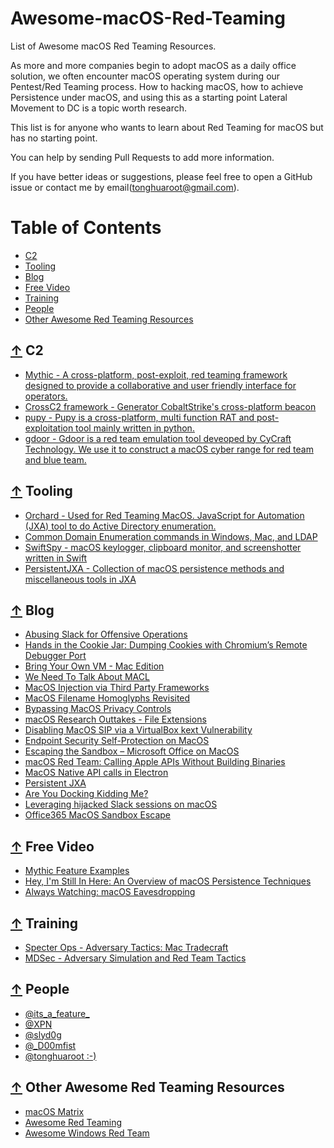 # Awesome-macOS-Red-Teaming
List of Awesome macOS Red Teaming Resources.

As more and more companies begin to adopt macOS as a daily office solution, we often encounter macOS operating system during our Pentest/Red Teaming process.
How to hacking macOS, how to achieve Persistence under macOS, and using this as a starting point Lateral Movement to DC is a topic worth research.

This list is for anyone who wants to learn about Red Teaming for macOS but has no starting point.

You can help by sending Pull Requests to add more information.

If you have better ideas or suggestions, please feel free to open a GitHub issue or contact me by email(tonghuaroot@gmail.com).

Table of Contents
=================
- [C2](#-c2)
- [Tooling](#-tools)
- [Blog](#-blog)
- [Free Video](#-free-video)
- [Training](#-training)
- [People](#-people)
- [Other Awesome Red Teaming Resources](#-other-awesome-red-teaming-resources)


## [↑](#table-of-contents) C2
- [Mythic - A cross-platform, post-exploit, red teaming framework designed to provide a collaborative and user friendly interface for operators.](https://github.com/its-a-feature/Mythic)
- [CrossC2 framework - Generator CobaltStrike's cross-platform beacon](https://github.com/gloxec/CrossC2)
- [pupy - Pupy is a cross-platform, multi function RAT and post-exploitation tool mainly written in python.](https://github.com/n1nj4sec/pupy)
- [gdoor - Gdoor is a red team emulation tool deveoped by CyCraft Technology. We use it to construct a macOS cyber range for red team and blue team.](https://github.com/frozenkp/gdoor)

## [↑](#table-of-contents) Tooling
- [Orchard - Used for Red Teaming MacOS. JavaScript for Automation (JXA) tool to do Active Directory enumeration.](https://github.com/its-a-feature/Orchard)
- [Common Domain Enumeration commands in Windows, Mac, and LDAP](https://gist.github.com/its-a-feature/1a34f597fb30985a2742bb16116e74e0)
- [SwiftSpy - macOS keylogger, clipboard monitor, and screenshotter written in Swift](https://github.com/slyd0g/SwiftSpy)
- [PersistentJXA - Collection of macOS persistence methods and miscellaneous tools in JXA
](https://github.com/D00MFist/PersistentJXA)


## [↑](#table-of-contents) Blog
- [Abusing Slack for Offensive Operations](https://posts.specterops.io/abusing-slack-for-offensive-operations-2343237b9282)
- [Hands in the Cookie Jar: Dumping Cookies with Chromium’s Remote Debugger Port](https://posts.specterops.io/hands-in-the-cookie-jar-dumping-cookies-with-chromiums-remote-debugger-port-34c4f468844e)
- [Bring Your Own VM - Mac Edition](https://blog.xpnsec.com/bring-your-own-vm-mac-edition/)
- [We Need To Talk About MACL](https://blog.xpnsec.com/we-need-to-talk-about-macl/)
- [MacOS Injection via Third Party Frameworks](https://blog.xpnsec.com/tags/macos/)
- [MacOS Filename Homoglyphs Revisited](https://blog.xpnsec.com/macos-filename-homoglyphs-revisited/)
- [Bypassing MacOS Privacy Controls](https://blog.xpnsec.com/bypassing-macos-privacy-controls/)
- [macOS Research Outtakes - File Extensions](https://blog.xpnsec.com/macos-phishing-tricks/)
- [Disabling MacOS SIP via a VirtualBox kext Vulnerability](https://blog.xpnsec.com/disabling-macos-sip-via-a-virtualbox-kext-vulnerability/)
- [Endpoint Security Self-Protection on MacOS](https://blog.xpnsec.com/macos-av-self-protection-methods/)
- [Escaping the Sandbox – Microsoft Office on MacOS](https://blog.xpnsec.com/escaping-the-sandbox-microsoft-office-on-macos/)
- [macOS Red Team: Calling Apple APIs Without Building Binaries](https://www.sentinelone.com/blog/macos-red-team-calling-apple-apis-without-building-binaries/)
- [MacOS Native API calls in Electron](https://medium.com/@antman1P_30185/macos-native-api-calls-in-electron-d297d9a960af)
- [Persistent JXA](https://posts.specterops.io/persistent-jxa-66e1c3cd1cf5)
- [Are You Docking Kidding Me?](https://posts.specterops.io/are-you-docking-kidding-me-9aa79c24bdc1)
- [Leveraging hijacked Slack sessions on macOS](https://www.sprocketsecurity.com/blog/how-to-hijack-slack-sessions-on-macos)
- [Office365 MacOS Sandbox Escape](https://desi-jarvis.medium.com/office365-macos-sandbox-escape-fcce4fa4123c)

## [↑](#table-of-contents) Free Video
- [Mythic Feature Examples](https://www.youtube.com/watch?v=cs1yegvVP1k&list=PLHVFedjbv6sNLB1QqnGJxRBMukPRGYa-H)
- [Hey, I'm Still In Here: An Overview of macOS Persistence Techniques](https://specterops.io/so-con2020/event-758922)
- [Always Watching: macOS Eavesdropping](https://specterops.io/so-con2020/event-758917)


## [↑](#table-of-contents) Training
- [Specter Ops - Adversary Tactics: Mac Tradecraft](https://specterops.io/how-we-help/training-offerings/adversary-tactics-mac-tradecraft)
- [MDSec - Adversary Simulation and Red Team Tactics](https://www.mdsec.co.uk/training/adversary-simulation-red-team-tactics)

## [↑](#table-of-contents) People
- [@its_a_feature_](https://twitter.com/its_a_feature_)
- [@XPN](https://twitter.com/_xpn_)
- [@slyd0g](https://twitter.com/slyd0g)
- [@_D00mfist](https://twitter.com/_D00mfist)
- [@tonghuaroot :-)](https://github.com/tonghuaroot)

## [↑](#table-of-contents) Other Awesome Red Teaming Resources
- [macOS Matrix](https://attack.mitre.org/matrices/enterprise/macos/)
- [Awesome Red Teaming](https://github.com/yeyintminthuhtut/Awesome-Red-Teaming)
- [Awesome Windows Red Team](https://github.com/marcosValle/awesome-windows-red-team)
